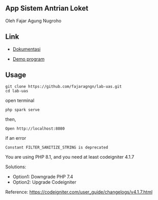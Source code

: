 ## App Sistem Antrian Loket
Oleh Fajar Agung Nugroho


## Link

- [Dokumentasi](https://youtu.be/gaguOyJWFFo)

- [Demo program](http://antriansistem.rf.gd/)

## Usage

```shell
git clone https://github.com/fajaragngn/lab-uas.git
cd lab-uas
```

open terminal
```shell
php spark serve
```

then,

```shell
Open http://localhost:8080
```

if an error 
```shell
Constant FILTER_SANITIZE_STRING is deprecated
```

You are using PHP 8.1, and you need at least codeigniter 4.1.7

Solutions:

- Option1: Downgrade PHP 7.4
- Option2: Upgrade Codeigniter

Reference: https://codeigniter.com/user_guide/changelogs/v4.1.7.html
